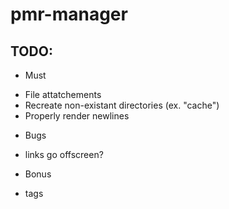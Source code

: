 # pmr-manager

## TODO:
- Must
* File attatchements
* Recreate non-existant directories (ex. "cache")
* Properly render newlines
- Bugs
* links go offscreen?
- Bonus
* tags
